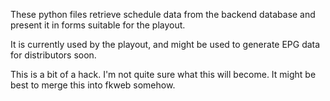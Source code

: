 These python files retrieve schedule data from the backend database and present it in forms suitable for the playout.

It is currently used by the playout, and might be used to generate EPG data for distributors soon.

This is a bit of a hack. I'm not quite sure what this will become. It might be best to merge this into fkweb somehow.
